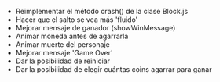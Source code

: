 - Reimplementar el método crash() de la clase Block.js
- Hacer que el salto se vea más 'fluido'
- Mejorar mensaje de ganador (showWinMessage)
- Animar moneda antes de agarrarla
- Animar muerte del personaje
- Mejorar mensaje 'Game Over'
- Dar la posibilidad de reiniciar
- Dar la posibilidad de elegir cuántas coins agarrar para ganar